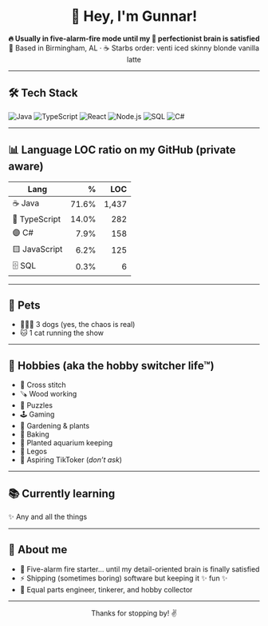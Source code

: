 <!-- Profile README for gunnarhurst -->

<h1 align="center">👋 Hey, I'm Gunnar!</h1>

<p align="center">
  <b>🔥 Usually in five-alarm-fire mode until my 🧠 perfectionist brain is satisfied</b><br/>
  🏡 Based in Birmingham, AL · ☕ Starbs order: venti iced skinny blonde vanilla latte
</p>

---

## 🛠️ Tech Stack
![Java](https://img.shields.io/badge/Java-ed8b00?logo=openjdk&logoColor=white)
![TypeScript](https://img.shields.io/badge/TypeScript-3178C6?logo=typescript&logoColor=white)
![React](https://img.shields.io/badge/React-20232a?logo=react&logoColor=61DAFB)
![Node.js](https://img.shields.io/badge/Node.js-339933?logo=node.js&logoColor=white)
![SQL](https://img.shields.io/badge/SQL-2F2F2F?logo=database&logoColor=white)
![C#](https://img.shields.io/badge/C%23%20.NET-512BD4?logo=dotnet&logoColor=white)

---

## 📊 Language LOC ratio on my GitHub (private aware)

<!--LANG_TABLE_START-->

| Lang | % | LOC |
|---|---:|---:|
| ☕️ Java | 71.6% | 1,437 |
| 🔷 TypeScript | 14.0% | 282 |
| 🟣 C# | 7.9% | 158 |
| 🟨 JavaScript | 6.2% | 125 |
| 🗄️ SQL | 0.3% | 6 |

<!--LANG_TABLE_END-->

---

## 🐾 Pets
- 🐶🐶🐶 3 dogs (yes, the chaos is real)  
- 🐱 1 cat running the show  

---

## 🎨 Hobbies (aka the hobby switcher life™)
- 🧵 Cross stitch  
- 🪚 Wood working  
- 🧩 Puzzles  
- 🕹️ Gaming  
- 🌱 Gardening & plants  
- 🍞 Baking  
- 🪸 Planted aquarium keeping  
- 🧱 Legos  
- 🎥 Aspiring TikToker (*don’t ask*)  

---

## 📚 Currently learning
✨ Any and all the things 

---

## 🧠 About me
- 🚨 Five-alarm fire starter… until my detail-oriented brain is finally satisfied  
- ⚡ Shipping (sometimes boring) software but keeping it ✨ fun ✨  
- 🌈 Equal parts engineer, tinkerer, and hobby collector  

---

<p align="center">
  Thanks for stopping by! ✌️
</p>
